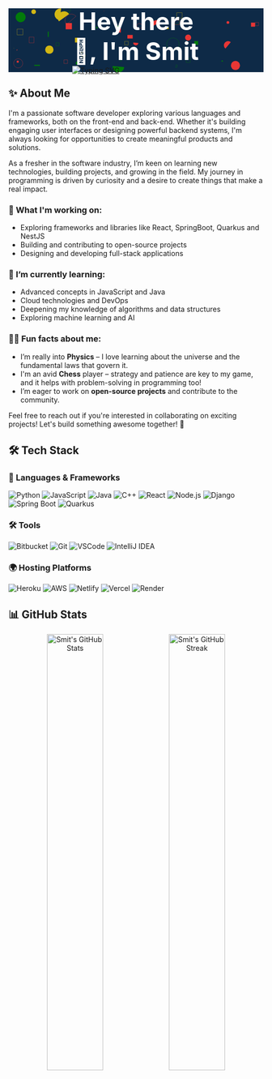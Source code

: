 <!-- Hero Section -->

<div style="position: relative;">
  <svg xmlns="http://www.w3.org/2000/svg" version="1.1" xmlns:xlink="http://www.w3.org/1999/xlink" xmlns:svgjs="http://svgjs.dev/svgjs" width="1200" height="300" preserveAspectRatio="none" viewBox="0 0 1200 300">
    <g mask="url(&quot;#SvgjsMask1071&quot;)" fill="none">
        <rect width="1200" height="300" x="0" y="0" fill="#0e2a47"></rect>
        <path d="M1046.08 158.87a19.86 19.86 0 1 0-25.29 30.63z" fill="#e73635"></path>
        <path d="M97.21 135.23L119.76 135.23L119.76 162.35L97.21 162.35z" stroke="#e73635"></path>
        <path d="M24.54 187.84 a0.38 0.38 0 1 0 0.76 0 a0.38 0.38 0 1 0 -0.76 0z" stroke="#d3b714"></path>
        <path d="M782.74 55.52L804.08 55.52L804.08 76.86L782.74 76.86z" stroke="#e73635"></path>
        <path d="M322.04 184.36 a7.07 7.07 0 1 0 14.14 0 a7.07 7.07 0 1 0 -14.14 0z" stroke="#037b0b"></path>
        <path d="M312.82 138.24L326.14 138.24L326.14 160.61L312.82 160.61z" fill="#d3b714"></path>
        <path d="M352.34 236.84a15.27 15.27 0 1 0-11.57-28.26z" stroke="#d3b714"></path>
        <path d="M811.56 189.25a6.46 6.46 0 1 0-11.11 6.6z" stroke="#d3b714"></path>
        <path d="M836.19 235.43L855.17 235.43L855.17 254.41L836.19 254.41z" stroke="#037b0b"></path>
        <path d="M1046.62 268.54 a21.45 21.45 0 1 0 42.9 0 a21.45 21.45 0 1 0 -42.9 0z" fill="#e73635"></path>
        <path d="M506.74 81.77L518.86 81.77L518.86 104.1L506.74 104.1z" fill="#037b0b"></path>
        <path d="M587.18 160.52a12.14 12.14 0 1 0 24.14 2.58z" fill="#e73635"></path>
        <path d="M38.95 246.3L47.96 246.3L47.96 255.31L38.95 255.31z" fill="#e73635"></path>
        <path d="M711.76 65.45a18.82 18.82 0 1 0-32.82 18.43z" fill="#e73635"></path>
        <path d="M603.57 83.41 a12.32 12.32 0 1 0 24.64 0 a12.32 12.32 0 1 0 -24.64 0z" stroke="#e73635"></path>
        <path d="M489.81 271.34a27.48 27.48 0 1 0 54.76 4.78z" fill="#037b0b"></path>
        <path d="M107.5 16.02 a10.89 10.89 0 1 0 21.78 0 a10.89 10.89 0 1 0 -21.78 0z" fill="#d3b714"></path>
        <path d="M732.74 88.26L753.62 88.26L753.62 97.69L732.74 97.69z" fill="#d3b714"></path>
        <path d="M260.83 242.22L278.06 242.22L278.06 259.45L260.83 259.45z" stroke="#e73635"></path>
        <path d="M24.16 258.53 a21.53 21.53 0 1 0 43.06 0 a21.53 21.53 0 1 0 -43.06 0z" stroke="#e73635"></path>
        <path d="M1141.25 67.41L1160.26 67.41L1160.26 86.42L1141.25 86.42z" fill="#e73635"></path>
        <path d="M448.79 12.75L449.65 12.75L449.65 13.61L448.79 13.61z" stroke="#e73635"></path>
        <path d="M507.2 91.65L528.86 91.65L528.86 113.31L507.2 113.31z" fill="#e73635"></path>
        <path d="M121.29 265.68L147.72 265.68L147.72 270.41L121.29 270.41z" fill="#037b0b"></path>
        <path d="M37.88 197.59a2.64 2.64 0 1 0 2.48-4.66z" fill="#e73635"></path>
        <path d="M33.46 41.6 a23.69 23.69 0 1 0 47.38 0 a23.69 23.69 0 1 0 -47.38 0z" fill="#037b0b"></path>
        <path d="M317.63 37.17a29.59 29.59 0 1 0-44.44 39.08z" stroke="#e73635"></path>
        <path d="M247.71 0.64a27.62 27.62 0 1 0-6.64 54.84z" fill="#d3b714"></path>
        <path d="M1002.58 245.33L1008.68 245.33L1008.68 250.31L1002.58 250.31z" fill="#037b0b"></path>
        <path d="M172.65 194.3 a19.59 19.59 0 1 0 39.18 0 a19.59 19.59 0 1 0 -39.18 0z" fill="#d3b714"></path>
        <path d="M786.67 278.06a6.98 6.98 0 1 0 2.67-13.7z" stroke="#037b0b"></path>
        <path d="M412.51 87.29L418.89 87.29L418.89 93.67L412.51 93.67z" fill="#037b0b"></path>
        <path d="M744.23 168.54 a29.54 29.54 0 1 0 59.08 0 a29.54 29.54 0 1 0 -59.08 0z" stroke="#037b0b"></path>
        <path d="M874.55 153.82L892.35 153.82L892.35 171.62L874.55 171.62z" fill="#037b0b"></path>
        <path d="M260.62 9.3 a15.55 15.55 0 1 0 31.1 0 a15.55 15.55 0 1 0 -31.1 0z" stroke="#037b0b"></path>
        <path d="M559.4 125.22L584.57 125.22L584.57 142.05L559.4 142.05z" fill="#e73635"></path>
        <path d="M546.53 154.97L563.76 154.97L563.76 172.2L546.53 172.2z" stroke="#d3b714"></path>
        <path d="M778.92 62.24 a12.5 12.5 0 1 0 25 0 a12.5 12.5 0 1 0 -25 0z" stroke="#037b0b"></path>
        <path d="M531.43 232.14a8.36 8.36 0 1 0-1.35 16.67z" stroke="#037b0b"></path>
        <path d="M1161.13 66.05L1176.95 66.05L1176.95 81.87L1161.13 81.87z" stroke="#e73635"></path>
        <path d="M184.97 109.55L189.36 109.55L189.36 134.37L184.97 134.37z" fill="#037b0b"></path>
        <path d="M271.74 12.33L285.59 12.33L285.59 26.18L271.74 26.18z" stroke="#037b0b"></path>
        <path d="M1026.1 66.4 a6.43 6.43 0 1 0 12.86 0 a6.43 6.43 0 1 0 -12.86 0z" fill="#e73635"></path>
        <path d="M269.06 69.27L298.42 69.27L298.42 98.63L269.06 98.63z" fill="#e73635"></path>
        <path d="M40.4 97.5L67.83 97.5L67.83 124.93L40.4 124.93z" stroke="#d3b714"></path>
        <path d="M791.58 20.52L817.15 20.52L817.15 46.09L791.58 46.09z" stroke="#d3b714"></path>
        <path d="M831.02 137.38 a14.34 14.34 0 1 0 28.68 0 a14.34 14.34 0 1 0 -28.68 0z" fill="#e73635"></path>
        <path d="M285.11 26.63a29.41 29.41 0 1 0-47.68 34.43z" fill="#d3b714"></path>
        <path d="M223.26 161.7L238.01 161.7L238.01 176.45L223.26 176.45z" stroke="#037b0b"></path>
        <path d="M316.39 257.67 a7.44 7.44 0 1 0 14.88 0 a7.44 7.44 0 1 0 -14.88 0z" fill="#037b0b"></path>
    </g>
    <defs>
        <mask id="SvgjsMask1071">
            <rect width="1200" height="300" fill="#ffffff"></rect>
        </mask>
    </defs>
  </svg>

  <div style="position: absolute; top: 50%; left: 50%; transform: translate(-50%, -50%); z-index: 2;">
    <div style="text-align: center; font-size: 48px; font-weight: bold; color: white;">
      Hey there 👋, I'm Smit
    </div>
    <a href="https://git.io/typing-svg"><img src="https://readme-typing-svg.demolab.com?font=Fira+Code&weight=700&size=30&pause=1000&color=FFFFFF&center=true&vCenter=true&width=435&lines=Software+Developer;Competitive+Coder" alt="Typing SVG" /></a>
  </div>

</div>

<section id="about-me">
  <h2>✨ About Me</h2>
  <p>I'm a passionate software developer exploring various languages and frameworks, both on the front-end and back-end. Whether it's building engaging user interfaces or designing powerful backend systems, I'm always looking for opportunities to create meaningful products and solutions.</p>
  
  <p>As a fresher in the software industry, I’m keen on learning new technologies, building projects, and growing in the field. My journey in programming is driven by curiosity and a desire to create things that make a real impact.</p>

  <h3>🔭 What I'm working on:</h3>
  <ul>
    <li>Exploring frameworks and libraries like React, SpringBoot, Quarkus and NestJS</li>
    <li>Building and contributing to open-source projects</li>
    <li>Designing and developing full-stack applications</li>
  </ul>

  <h3>🌱 I’m currently learning:</h3>
  <ul>
    <li>Advanced concepts in JavaScript and Java</li>
    <li>Cloud technologies and DevOps</li>
    <li>Deepening my knowledge of algorithms and data structures</li>
    <li>Exploring machine learning and AI</li>
  </ul>

  <h3>👨‍💻 Fun facts about me:</h3>
  <ul>
    <li>I’m really into <strong>Physics</strong> – I love learning about the universe and the fundamental laws that govern it.</li>
    <li>I'm an avid <strong>Chess</strong> player – strategy and patience are key to my game, and it helps with problem-solving in programming too!</li>
    <li>I’m eager to work on <strong>open-source projects</strong> and contribute to the community.</li>
  </ul>

  <p>Feel free to reach out if you're interested in collaborating on exciting projects! Let's build something awesome together! 🚀</p>
</section>

<section id="tech-stack">
  <h2>🛠️ Tech Stack</h2>

  <h3>🚀 Languages & Frameworks</h3>
  <p>
    <img src="https://img.shields.io/badge/Python-3776AB?style=for-the-badge&logo=python&logoColor=white" alt="Python">
    <img src="https://img.shields.io/badge/JavaScript-F7DF1E?style=for-the-badge&logo=javascript&logoColor=black" alt="JavaScript">
    <img src="https://img.shields.io/badge/Java-007396?style=for-the-badge&logo=java&logoColor=white" alt="Java">
    <img src="https://img.shields.io/badge/C++-00599C?style=for-the-badge&logo=c%2B%2B&logoColor=white" alt="C++">
    <img src="https://img.shields.io/badge/React-61DAFB?style=for-the-badge&logo=react&logoColor=black" alt="React">
    <img src="https://img.shields.io/badge/Node.js-339933?style=for-the-badge&logo=node.js&logoColor=white" alt="Node.js">
    <img src="https://img.shields.io/badge/Django-092E20?style=for-the-badge&logo=django&logoColor=white" alt="Django">
    <img src="https://img.shields.io/badge/Spring_Boot-6DB33F?style=for-the-badge&logo=spring-boot&logoColor=white" alt="Spring Boot">
    <img src="https://img.shields.io/badge/Quarkus-F80000?style=for-the-badge&logo=quarkus&logoColor=white" alt="Quarkus">
  </p>
</section>

<section id="tools">
  <h3>🛠 Tools</h3>
  <p>
    <img src="https://img.shields.io/badge/Bitbucket-0052CC?style=for-the-badge&logo=bitbucket&logoColor=white" alt="Bitbucket">
    <img src="https://img.shields.io/badge/Git-F05032?style=for-the-badge&logo=git&logoColor=white" alt="Git">
    <img src="https://img.shields.io/badge/VSCode-007ACC?style=for-the-badge&logo=visual-studio-code&logoColor=white" alt="VSCode">
    <img src="https://img.shields.io/badge/IntelliJ_IDEA-000000?style=for-the-badge&logo=intellij-idea&logoColor=white" alt="IntelliJ IDEA">
  </p>
</section>

<section id="hosting-platforms">
  <h3>🌍 Hosting Platforms</h3>
  <p>
    <img src="https://img.shields.io/badge/Heroku-430098?style=for-the-badge&logo=heroku&logoColor=white" alt="Heroku">
    <img src="https://img.shields.io/badge/Amazon_AWS-232F3E?style=for-the-badge&logo=amazon-aws&logoColor=white" alt="AWS">
    <img src="https://img.shields.io/badge/Netlify-00C7B7?style=for-the-badge&logo=netlify&logoColor=white" alt="Netlify">
    <img src="https://img.shields.io/badge/Vercel-000000?style=for-the-badge&logo=vercel&logoColor=white" alt="Vercel">
    <img src="https://img.shields.io/badge/Render-4E4E4E?style=for-the-badge&logo=render&logoColor=white" alt="Render">
  </p>
</section>

<section id="github-stats">
  <h2>📊 GitHub Stats</h2>
  <div align="center">
    <img src="https://github-readme-stats.vercel.app/api?username=smit48-ai&show_icons=true&theme=tokyonight&hide_border=true" width="47%" alt="Smit's GitHub Stats"/>
    <img src="https://github-readme-streak-stats.herokuapp.com?user=smit48-ai&theme=tokyonight&hide_border=true" width="47%" alt="Smit's GitHub Streak"/>
  </div>
</section>
